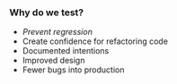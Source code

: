 ### Why do we test?

* *Prevent regression*
* Create confidence for refactoring code
* Documented intentions
* Improved design
* Fewer bugs into production

<!-- .element: class="fragment" -->